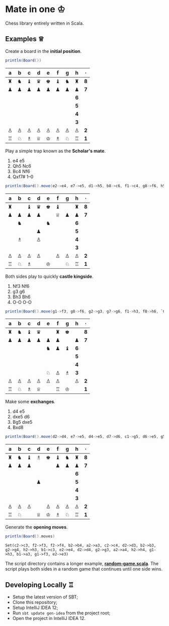 Mate in one ♔
=============

Chess library entirely written in Scala.

Examples ♕
----------

Create a board in the **initial position**.

```scala
println(Board())
```

 a | b | c | d | e | f | g | h | ∙
:-:|:-:|:-:|:-:|:-:|:-:|:-:|:-:|:-:
 ♜ | ♞ | ♝ | ♛ | ♚ | ♝ | ♞ | ♜ | **8**
 ♟ | ♟ | ♟ | ♟ | ♟ | ♟ | ♟ | ♟ | **7**
   |   |   |   |   |   |   |   | **6**
   |   |   |   |   |   |   |   | **5**
   |   |   |   |   |   |   |   | **4**
   |   |   |   |   |   |   |   | **3**
 ♙ | ♙ | ♙ | ♙ | ♙ | ♙ | ♙ | ♙ | **2**
 ♖ | ♘ | ♗ | ♕ | ♔ | ♗ | ♘ | ♖ | **1**

Play a simple trap known as the **Scholar's mate**.

1. e4 e5
2. Qh5 Nc6
3. Bc4 Nf6
4. Qxf7# 1–0

```scala
println(Board().move(e2->e4, e7->e5, d1->h5, b8->c6, f1->c4, g8->f6, h5->f7).get)
```

 a | b | c | d | e | f | g | h | ∙
:-:|:-:|:-:|:-:|:-:|:-:|:-:|:-:|:-:
 ♜ |   | ♝ | ♛ | ♚ | ♝ |   | ♜ | **8**
 ♟ | ♟ | ♟ | ♟ |   | ♕ | ♟ | ♟ | **7**
   |   | ♞ |   |   | ♞ |   |   | **6**
   |   |   |   | ♟ |   |   |   | **5**
   |   | ♗ |   | ♙ |   |   |   | **4**
   |   |   |   |   |   |   |   | **3**
 ♙ | ♙ | ♙ | ♙ |   | ♙ | ♙ | ♙ | **2**
 ♖ | ♘ | ♗ |   | ♔ |   | ♘ | ♖ | **1**

Both sides play to quickly **castle kingside**.

1. Nf3 Nf6
2. g3 g6
3. Bh3 Bh6
4. O-O O-O

```scala
println(Board().move(g1->f3, g8->f6, g2->g3, g7->g6, f1->h3, f8->h6, `O-O`, `O-O`).get)
```

 a | b | c | d | e | f | g | h | ∙
:-:|:-:|:-:|:-:|:-:|:-:|:-:|:-:|:-:
 ♜ | ♞ | ♝ | ♛ |   | ♜ | ♚ |   | **8**
 ♟ | ♟ | ♟ | ♟ | ♟ | ♟ |   | ♟ | **7**
   |   |   |   |   | ♞ | ♟ | ♝ | **6**
   |   |   |   |   |   |   |   | **5**
   |   |   |   |   |   |   |   | **4**
   |   |   |   |   | ♘ | ♙ | ♗ | **3**
 ♙ | ♙ | ♙ | ♙ | ♙ | ♙ |   | ♙ | **2**
 ♖ | ♘ | ♗ | ♕ |   | ♖ | ♔ |   | **1**

Make some **exchanges**.

1. d4 e5
2. dxe5 d6
3. Bg5 dxe5
4. Bxd8

```scala
println(Board().move(d2->d4, e7->e5, d4->e5, d7->d6, c1->g5, d6->e5, g5->d8).get)
```

 a | b | c | d | e | f | g | h | ∙
:-:|:-:|:-:|:-:|:-:|:-:|:-:|:-:|:-:
 ♜ | ♞ | ♝ | ♗ | ♚ | ♝ | ♞ | ♜ | **8**
 ♟ | ♟ | ♟ |   |   | ♟ | ♟ | ♟ | **7**
   |   |   |   |   |   |   |   | **6**
   |   |   |   | ♟ |   |   |   | **5**
   |   |   |   |   |   |   |   | **4**
   |   |   |   |   |   |   |   | **3**
 ♙ | ♙ | ♙ |   | ♙ | ♙ | ♙ | ♙ | **2**
 ♖ | ♘ |   | ♕ | ♔ | ♗ | ♘ | ♖ | **1**

Generate the **opening moves**.

```scala
println(Board().moves)
```

    Set(c2->c3, f2->f3, f2->f4, b2->b4, a2->a3, c2->c4, d2->d3, b2->b3, g2->g4, h2->h3, b1->c3, e2->e4, d2->d4, g2->g3, a2->a4, h2->h4, g1->h3, b1->a3, g1->f3, e2->e3)


The script directory contains a longer example, **[random-game.scala](script/random-game.scala)**. The script plays both sides in a random game that continues until one side wins.

Developing Locally ♖
--------------------

* Setup the latest version of SBT;
* Clone this repository;
* Setup IntelliJ IDEA 12;
* Run `sbt update gen-idea` from the project root;
* Open the project in IntelliJ IDEA 12.

